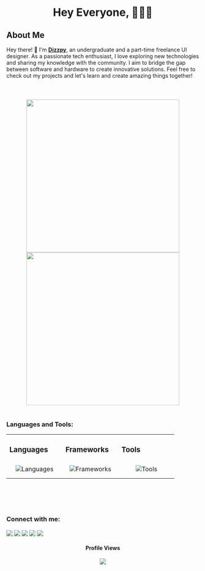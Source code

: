
<h1 align="center">Hey Everyone, 🧑‍💻👋<br></h1>

###

<!--
<p align="center">
<img src="https://github.githubassets.com/assets/mona-loading-dark-7701a7b97370.gif" height="100" width="100">
</p>
-->

###

<h2>About Me</h2>

<p>Hey there! 👋 I'm <a href="https://www.dizzpy.dev/"><strong>Dizzpy</strong></a>, an undergraduate and a part-time freelance UI designer. As a passionate tech enthusiast, I love exploring new technologies and sharing my knowledge with the community. I aim to bridge the gap between software and hardware to create innovative solutions. Feel free to check out my projects and let's learn and create amazing things together!</p>
<br>

###

<div align="center">
<img width="400px" src="https://github-readme-stats.vercel.app/api?username=dizzpy&theme=gotham&show_icons=true&hide_border=true&count_private=true" />
<img width="400px" src="https://github-readme-streak-stats.herokuapp.com/?user=dizzpy&theme=gotham&hide_border=true" />
</div>
<br>

###

<h3>Languages and Tools:</h3>

<!-- <p align="start">
  <a href="https://skillicons.dev">
    <img src="https://skillicons.dev/icons?i=c,cs,html,css,sass,js,react,dart,dotnet,java,mysql,swift,arduino,flutter,tailwind,firebase,materialui,vercel,vite,notion," />
  </a>
</p>
 -->
<table><tr><td valign="top" width="33%">

### Languages

<div align="center">  
<img style="margin: 10px" src="https://skillicons.dev/icons?i=html,css,sass,js,c,cs,java,mysql,dart,swift,arduino&perline=6" alt="Languages" />
</div>
</td><td valign="top" width="33%">

### Frameworks 

<div align="center">
<img style="margin: 10px" src="https://skillicons.dev/icons?i=bootstrap,tailwindcss,react,nextjs,flutter,materialui,dotnet&perline=6" alt="Frameworks" />
</div>
</td><td valign="top" width="33%">

### Tools  

<div align="center">  
<img style="margin: 10px" src="https://skillicons.dev/icons?i=vscode,androidstudio,firebase,git,postman,docker,vercel,notion,ai,ae,figma&perline=6" alt="Tools" />
</div>
</td></tr></table>  <br/> 












###
<br>
<h3 align="left">Connect with me:</h3>

<p align="start">
<a href="https://twitter.com/dizzzpy"><img align="center" src="https://skillicons.dev/icons?i=twitter"/></a>
<a href="https://www.linkedin.com/in/anuja-rathnayake-0305311ba/"><img align="center" src="https://skillicons.dev/icons?i=linkedin"/></a>
<a href="https://stackoverflow.com/users/21904910/dizzpy"><img align="center" src="https://skillicons.dev/icons?i=stackoverflow"/></a>
<a href="https://instagram.com/itzme_anuja" target="blank"><img align="center" src="https://skillicons.dev/icons?i=instagram"/></a>
<a href="https://discord.gg/yashohara#0220" target="blank"><img align="center" src="https://skillicons.dev/icons?i=discord"/></a>
</p>


###
<!--
<div align="center">
  <img src="https://raw.githubusercontent.com/platane/snk/output/github-contribution-grid-snake-dark.svg"  />
</div>
-->

###

<div align="center">
  <h4>Profile Views</h4>
  <img src="https://profile-counter.glitch.me/dizzpy/count.svg?"  />
</div>
